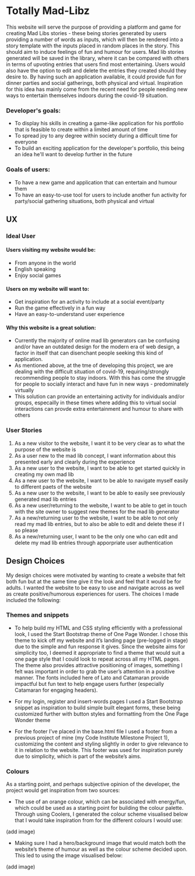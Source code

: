 # Totally Mad-Libz

This website will serve the purpose of providing a platform and game for creating Mad Libs stories - these being stories generated by users providing a number of words as inputs, which will
then be rendered into a story template with the inputs placed in random places in the story. This should aim to induce feelings of fun and humour for users. Mad lib stories generated will be saved
in the library, where it can be compared with others in terms of upvoting entries that users find most entertaining. Users would also have the option to edit and delete the entries they created should they desire to.
By having such an application available, it could provide fun for dinner parties and social gatherings, both physical and virtual. Inspiration for this idea
has mainly come from the recent need for people needing new ways to entertain themselves indoors during the covid-19 situation. 

### Developer's goals:
* To display his skills in creating a game-like application for his portfolio that is feasible to create within a limited amount of time
* To spread joy to any degree within society during a difficult time for everyone
* To build an exciting application for the developer's portfolio, this being an idea he'll want to develop further in the future

### Goals of users:
* To have a new game and application that can entertain and humour them
* To have an easy-to-use tool for users to include another fun activity for party/social gathering situations, both physical and virtual

## UX

### Ideal User

#### Users visiting my website would be:
* From anyone in the world
* English speaking
* Enjoy social games

#### Users on my website will want to:
* Get inspiration for an activity to include at a social event/party
* Run the game effectively in a fun way
* Have an easy-to-understand user experience

#### Why this website is a great solution:
* Currently the majority of online mad lib generators can be confusing and/or have an outdated design for the modern era of web design, a factor in itself that can disenchant people seeking this kind of application.
* As mentioned above, at the tme of developing this project, we are dealing with the difficult situation of covid-19, requiring/strongly recommending people to stay indoors. With this has come the struggle for people to socially interact and have fun in new ways - predominately virtually
* This solution can provide an entertaining activity for individuals and/or groups, especailly in these times where adding this to virtual social interactions can provde extra entertainment and humour to share with others

### User Stories
1. As a new visitor to the website, I want it to be very clear as to what the purpose of the website is
2. As a user new to the mad lib concept, I want information about this presented early and clearly during the experience
3. As a new user to the website, I want to be able to get started quickly in creating my own mad lib
4. As a new user to the website, I want to be able to navigate myself easily to different paets of the website
5. As a new user to the website, I want to be able to easily see previously generated mad lib entries
6. As a new user/returning to the website, I want to be able to get in touch with the site owner to suggest new themes for the mad lib generator
7. As a new/returning user to the website, I want to be able to not only read my mad lib entries, but to also be able to edit and delete these if I so please
8. As a new/returning user, I want to be the only one who can edit and delete my mad lib entries through apporpriate user authentication

## Design Choices
My design choices were motivated by wanting to create a website that felt both fun but at the same time give it the look and feel that it would be for adults. I wanted the website to be easy to use and navigate across as well as create positive/humorous experiences for users. The choices I made included the following:

### Themes and snippets

- To help build my HTML and CSS styling efficiently with a professional look, I used the Start Bootstrap theme of One Page Wonder. I chose this theme to kick off my website and it’s landing page (pre-logged in stage) due to the simple and fun response it gives. Since the website aims for simplicity too, I deemed it appropriate to find a theme that would suit a one page style that I could look to repeat across all my HTML pages. The theme also provides attractive positioning of images, something I felt was important in order to grab the user’s attention in a positive manner. The fonts included here of Lato and Catamaran provide impactful but fun text to help engage users further (especially Catamaran for engaging headers).

- For my login, register and insert-words pages I used a Start Bootstrap snippet as inspiration to build simple built elegant forms, these being customized further with button styles and formatting from the One Page Wonder theme

- For the footer I’ve placed in the base.html file I used a footer from a previous project of mine (my Code Institute Milestone Project 1), customizing the content and styling slightly in order to give relevance to it in relation to the website. This footer was used for inspiration purely due to simplicity, which is part of the website’s aims.

### Colours
As a starting point, and perhaps subjective opinion of the developer, the project would get inspiration from two sources:
- The use of an orange colour, which can be associated with energy/fun, which could be used as a starting point for building the colour palette. Through using Coolers, I generated the colour scheme visualised below that I would take inspiration from for the different colours I would use:

(add image)

- Making sure I had a hero/background image that would match both the website’s theme of humour as well as the colour scheme decided upon. This led to using the image visualised below:

(add image)
